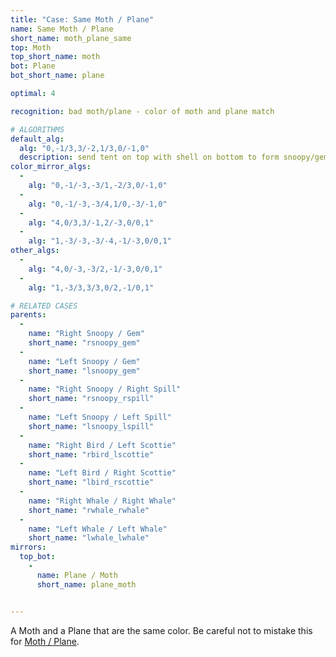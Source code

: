 ```yaml
---
title: "Case: Same Moth / Plane"
name: Same Moth / Plane
short_name: moth_plane_same
top: Moth
top_short_name: moth
bot: Plane
bot_short_name: plane

optimal: 4

recognition: bad moth/plane - color of moth and plane match

# ALGORITHMS
default_alg:
  alg: "0,-1/3,3/-2,1/3,0/-1,0"
  description: send tent on top with shell on bottom to form snoopy/gem
color_mirror_algs:
  -
    alg: "0,-1/-3,-3/1,-2/3,0/-1,0"
  -
    alg: "0,-1/-3,-3/4,1/0,-3/-1,0"
  -
    alg: "4,0/3,3/-1,2/-3,0/0,1"
  -
    alg: "1,-3/-3,-3/-4,-1/-3,0/0,1"
other_algs:
  -
    alg: "4,0/-3,-3/2,-1/-3,0/0,1"
  -
    alg: "1,-3/3,3/3,0/2,-1/0,1"

# RELATED CASES
parents:
  -
    name: "Right Snoopy / Gem"
    short_name: "rsnoopy_gem"
  -
    name: "Left Snoopy / Gem"
    short_name: "lsnoopy_gem"
  -
    name: "Right Snoopy / Right Spill"
    short_name: "rsnoopy_rspill"
  -
    name: "Left Snoopy / Left Spill"
    short_name: "lsnoopy_lspill"
  -
    name: "Right Bird / Left Scottie"
    short_name: "rbird_lscottie"
  -
    name: "Left Bird / Right Scottie"
    short_name: "lbird_rscottie"
  -
    name: "Right Whale / Right Whale"
    short_name: "rwhale_rwhale"
  -
    name: "Left Whale / Left Whale"
    short_name: "lwhale_lwhale"
mirrors:
  top_bot:
    -
      name: Plane / Moth
      short_name: plane_moth


---
```


A Moth and a Plane that are the same color.  Be careful not to mistake this for [Moth / Plane](moth_plane).

